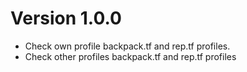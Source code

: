 # Version 1.0.0

- Check own profile backpack.tf and rep.tf profiles.
- Check other profiles backpack.tf and rep.tf profiles